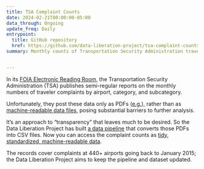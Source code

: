 ```yaml
---
title: TSA Complaint Counts
date: 2024-02-21T00:00:00-05:00
data_through: Ongoing
update_freq: Daily
entrypoint:
  title: GitHub repository
  href: https://github.com/data-liberation-project/tsa-complaint-counts
summary: Monthly counts of Transportation Security Administration traveler complaints by airport, category, and subcategory.


---
```


In its [FOIA Electronic Reading Room](https://www.tsa.gov/foia/readingroom?page=0), the Transportation Security Administration (TSA) publishes semi-regular reports on the monthly numbers of traveler complaints by airport, category, and subcategory.

Unfortunately, they post these data only as PDFs ([e.g.](https://www.tsa.gov/sites/default/files/foia-readingroom/tsa-contact-center-traveler-complaints-report-may-2023.xlsm_.pdf)), rather than as [machine-readable data files](https://en.wikipedia.org/wiki/Machine-readable_medium_and_data#Data), posing substantial barriers to further analysis.

It’s an approach to “transparency” that leaves much to be desired. So the Data Liberation Project has built [a data pipeline](https://github.com/data-liberation-project/tsa-complaint-counts/tree/main) that converts those PDFs into CSV files. Now you can access the complaint counts as [tidy, standardized, machine-readable data](https://github.com/data-liberation-project/tsa-complaint-counts/tree/main?tab=readme-ov-file#data-guidance).

The records cover complaints at 440+ airports going back to January 2015; the Data Liberation Project aims to keep the pipeline and dataset updated.
